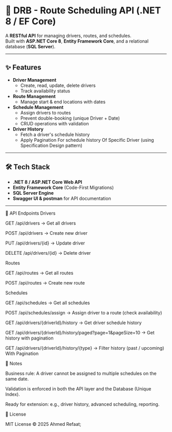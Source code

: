 # 🚦 DRB - Route Scheduling API (.NET 8 / EF Core)

A **RESTful API** for managing drivers, routes, and schedules.  
Built with **ASP.NET Core 8**, **Entity Framework Core**, and a relational database (**SQL Server**).  

---

## ✨ Features
- **Driver Management**
  - Create, read, update, delete drivers
  - Track availability status
- **Route Management**
  - Manage start & end locations with dates
- **Schedule Management**
  - Assign drivers to routes
  - Prevent double-booking (unique Driver + Date)
  - CRUD operations with validation
- **Driver History**
  - Fetch a driver's schedule history
  - Apply Pagination For schedule history Of Specific Driver (using Specification Design pattern)
---

## 🛠️ Tech Stack
- **.NET 8 / ASP.NET Core Web API**
- **Entity Framework Core** (Code-First Migrations)
- **SQL Server Engine**
- **Swagger UI & postman** for API documentation

---
📖 API Endpoints
Drivers

GET /api/drivers → Get all drivers

POST /api/drivers → Create new driver

PUT /api/drivers/{id} → Update driver

DELETE /api/drivers/{id} → Delete driver

Routes

GET /api/routes → Get all routes

POST /api/routes → Create new route

Schedules

GET /api/schedules → Get all schedules

POST /api/schedules/assign → Assign driver to a route (check availability)

GET /api/drivers/{driverId}/history → Get driver schedule history

GET /api/drivers/{driverId}/history/paged?page=1&pageSize=10 → Get history with pagination

GET /api/drivers/{driverId}/history/{type} → Filter history (past / upcoming) With Pagination 

📌 Notes

Business rule: A driver cannot be assigned to multiple schedules on the same date.

Validation is enforced in both the API layer and the Database (Unique Index).

Ready for extension: e.g., driver history, advanced scheduling, reporting.

📜 License

MIT License © 2025 Ahmed Refaat;
